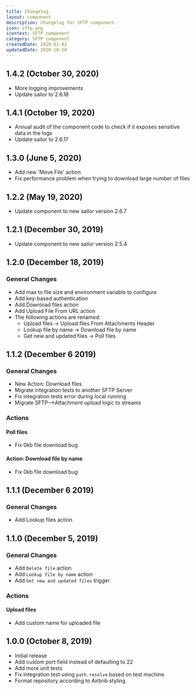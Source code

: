 ```yaml
---
title: Changelog
layout: component
description: Changelog for SFTP component.
icon: sftp.png
icontext: SFTP component
category: SFTP component
createdDate: 2020-01-02
updatedDate: 2020-10-30
---
```


## 1.4.2 (October 30, 2020)

* More logging improvements
* Update sailor to 2.6.18

## 1.4.1 (October 19, 2020)

* Annual audit of the component code to check if it exposes sensitive data in the logs
* Update sailor to 2.6.17

## 1.3.0 (June 5, 2020)

* Add new 'Move File' action
* Fix performance problem when trying to download large number of files

## 1.2.2 (May 19, 2020)

* Update component to new sailor version 2.6.7

## 1.2.1 (December 30, 2019)

* Update component to new sailor version 2.5.4

## 1.2.0 (December 18, 2019)

### General Changes

* Add max to file size and environment variable to configure
* Add key-based authentication
* Add Download files action
* Add Upload File From URL action    
* The following actions are renamed:
  - Upload files -> Upload files From Attachments Header
  - Lookup file by name -> Download file by name
  - Get new and updated files -> Poll files

## 1.1.2 (December 6 2019)

### General Changes

* New Action: Download files
* Migrate integration tests to another SFTP Server
* Fix integration tests error during local running
* Migrate SFTP-->Attachment upload logic to streams

### Actions

#### Poll files

* Fix 0kb file download bug

#### Action: Download file by name

* Fix 0kb file download bug  

## 1.1.1 (December 6 2019)

### General Changes

* Add Lookup files action

## 1.1.0 (December 5, 2019)

### General Changes

* Add `Delete file` action
* Add `Lookup file by name` action
* Add `Get new and updated files` trigger

### Actions

#### Upload files

* Add custom name for uploaded file

## 1.0.0 (October 8, 2019)

* Initial release
* Add custom port field instead of defaulting to 22
* Add more unit tests
* Fix integration test using `path.resolve` based on test machine
* Format repository according to Airbnb styling
